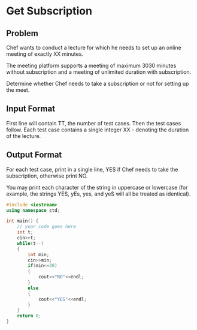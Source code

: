 # Get Subscription
## Problem
Chef wants to conduct a lecture for which he needs to set up an online meeting of exactly XX minutes.

The meeting platform supports a meeting of maximum 3030 minutes without subscription and a meeting of unlimited duration with subscription.

Determine whether Chef needs to take a subscription or not for setting up the meet.

## Input Format
First line will contain TT, the number of test cases. Then the test cases follow.
Each test case contains a single integer XX - denoting the duration of the lecture.
## Output Format
For each test case, print in a single line, YES if Chef needs to take the subscription, otherwise print NO.

You may print each character of the string in uppercase or lowercase (for example, the strings YES, yEs, yes, and yeS will all be treated as identical).
```cpp
#include <iostream>
using namespace std;

int main() {
	// your code goes here
	int t;
	cin>>t;
	while(t--)
	{
	    int min;
	    cin>>min;
	    if(min<=30)
	    {
	        cout<<"NO"<<endl;
	    }
	    else
	    {
	        cout<<"YES"<<endl;
	    }
	}
	return 0;
}
```